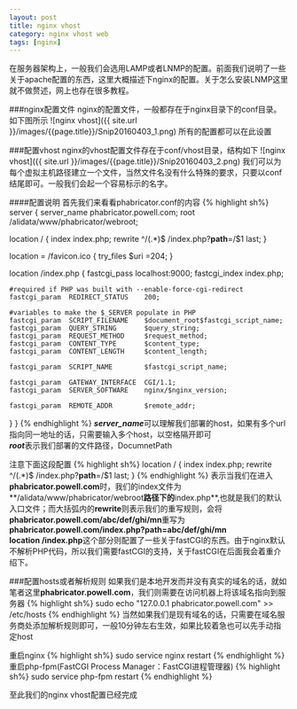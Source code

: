 ```yaml
---
layout: post
title: nginx vhost
category: nginx vhost web
tags: [nginx]
---
```

在服务器架构上，一般我们会选用LAMP或者LNMP的配置。前面我们说明了一些关于apache配置的东西，这里大概描述下nginx的配置。关于怎么安装LNMP这里就不做赘述，网上也存在很多教程。

###nginx配置文件
nginx的配置文件，一般都存在于nginx目录下的conf目录。如下图所示
![nginx vhost]({{ site.url }}/images/{{page.title}}/Snip20160403_1.png)
所有的配置都可以在此设置

###配置vhost
nginx的vhost配置文件存在于conf/vhost目录，结构如下
![nginx vhost]({{ site.url }}/images/{{page.title}}/Snip20160403_2.png)
我们可以为每个虚拟主机路径建立一个文件，当然文件名没有什么特殊的要求，只要以conf结尾即可。一般我们会起一个容易标示的名字。

####配置说明
首先我们来看看phabricator.conf的内容
{% highlight sh%}
server {
  server_name phabricator.powell.com;
  root        /alidata/www/phabricator/webroot;

  location / {
    index index.php;
    rewrite ^/(.*)$ /index.php?__path__=/$1 last;
  }

  location = /favicon.ico {
    try_files $uri =204;
  }

  location /index.php {
    fastcgi_pass   localhost:9000;
    fastcgi_index   index.php;

    #required if PHP was built with --enable-force-cgi-redirect
    fastcgi_param  REDIRECT_STATUS    200;

    #variables to make the $_SERVER populate in PHP
    fastcgi_param  SCRIPT_FILENAME    $document_root$fastcgi_script_name;
    fastcgi_param  QUERY_STRING       $query_string;
    fastcgi_param  REQUEST_METHOD     $request_method;
    fastcgi_param  CONTENT_TYPE       $content_type;
    fastcgi_param  CONTENT_LENGTH     $content_length;

    fastcgi_param  SCRIPT_NAME        $fastcgi_script_name;

    fastcgi_param  GATEWAY_INTERFACE  CGI/1.1;
    fastcgi_param  SERVER_SOFTWARE    nginx/$nginx_version;

    fastcgi_param  REMOTE_ADDR        $remote_addr;
  }
}
{% endhighlight %}
***server_name***可以理解我们部署的host，如果有多个url指向同一地址的话，只需要输入多个host，以空格隔开即可  
***root***表示我们部署的文件路径，DocumnetPath  

注意下面这段配置
{% highlight sh%}
location / {
    index index.php;
    rewrite ^/(.*)$ /index.php?__path__=/$1 last;
  }
{% endhighlight %}
表示当我们在进入**phabricator.powell.com**时，我们的index文件为**/alidata/www/phabricator/webroot**路径下的**index.php**,也就是我们的默认入口文件；而大括弧内的**rewrite**则表示我们的重写规则，会将**phabricator.powell.com/abc/def/ghi/mn**重写为**phabricator.powell.com/index.php?__path__=abc/def/ghi/mn**  
**location /index.php**这个部分则配置了一些关于fastCGI的东西。由于nginx默认不解析PHP代码，所以我们需要fastCGI的支持，关于fastCGI在后面我会着重介绍下。

###配置hosts或者解析规则
如果我们是本地开发而并没有真实的域名的话，就如笔者这里**phabricator.powell.com**，我们则需要在访问机器上将该域名指向到服务器
{% highlight sh%}
sudo echo "127.0.0.1 phabricator.powell.com" >> /etc/hosts
{% endhighlight %}
当然如果我们是现有域名的话，只需要在域名服务商处添加解析规则即可，一般10分钟左右生效，如果比较着急也可以先手动指定host  

重启nginx
{% highlight sh%}
sudo service nginx restart
{% endhighlight %}
重启php-fpm(FastCGI Process Manager：FastCGI进程管理器)
{% highlight sh%}
sudo service php-fpm restart
{% endhighlight %}

至此我们的nginx vhost配置已经完成






